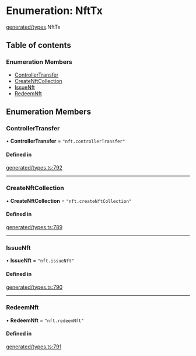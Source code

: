 # Enumeration: NftTx

[generated/types](../wiki/generated.types).NftTx

## Table of contents

### Enumeration Members

- [ControllerTransfer](../wiki/generated.types.NftTx#controllertransfer)
- [CreateNftCollection](../wiki/generated.types.NftTx#createnftcollection)
- [IssueNft](../wiki/generated.types.NftTx#issuenft)
- [RedeemNft](../wiki/generated.types.NftTx#redeemnft)

## Enumeration Members

### ControllerTransfer

• **ControllerTransfer** = ``"nft.controllerTransfer"``

#### Defined in

[generated/types.ts:792](https://github.com/PolymeshAssociation/polymesh-sdk/blob/88db4a91/src/generated/types.ts#L792)

___

### CreateNftCollection

• **CreateNftCollection** = ``"nft.createNftCollection"``

#### Defined in

[generated/types.ts:789](https://github.com/PolymeshAssociation/polymesh-sdk/blob/88db4a91/src/generated/types.ts#L789)

___

### IssueNft

• **IssueNft** = ``"nft.issueNft"``

#### Defined in

[generated/types.ts:790](https://github.com/PolymeshAssociation/polymesh-sdk/blob/88db4a91/src/generated/types.ts#L790)

___

### RedeemNft

• **RedeemNft** = ``"nft.redeemNft"``

#### Defined in

[generated/types.ts:791](https://github.com/PolymeshAssociation/polymesh-sdk/blob/88db4a91/src/generated/types.ts#L791)
